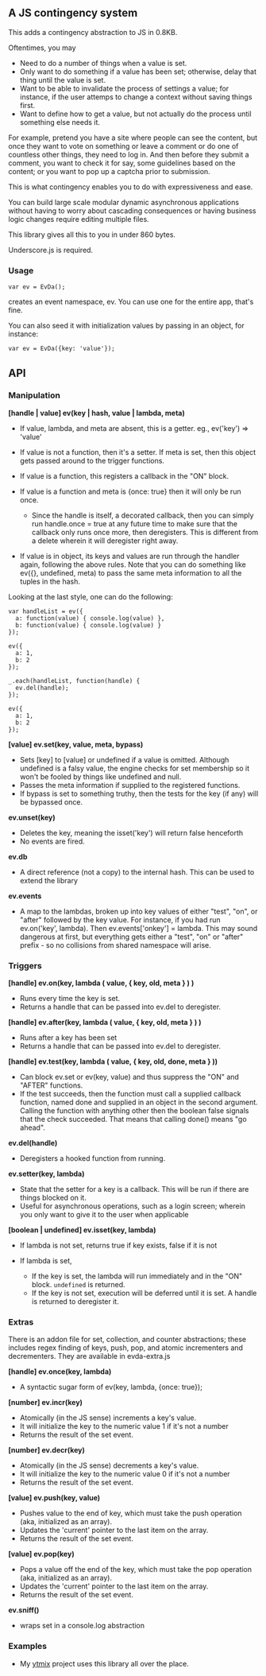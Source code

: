 ## A JS contingency system

This adds a contingency abstraction to JS in 0.8KB.

Oftentimes, you may 

 * Need to do a number of things when a value is set.
 * Only want to do something if a value has been set; otherwise, delay that thing until the value is set.  
 * Want to be able to invalidate the process of settings a value; for instance, if the user attemps to change a context without saving things first.
 * Want to define how to get a value, but not actually do the process until something else needs it. 

For example, pretend you have a site where people can see the content, but once they want to vote on something or leave a comment or do one of countless other things, they need to log in. And then before they submit a comment, you want to check it for
say, some guidelines based on the content; or you want to pop up a captcha prior to submission.

This is what contingency enables you to do with expressiveness and ease.  

You can build large scale modular dynamic asynchronous applications without having to worry about cascading consequences or 
having business logic changes require editing multiple files.

This library gives all this to you in under 860 bytes.

Underscore.js is required.

### Usage

    var ev = EvDa();

creates an event namespace, ev. You can use one for the entire app, that's fine.

You can also seed it with initialization values by passing in an object, for instance:

    var ev = EvDa({key: 'value'});


## API

### Manipulation
**[handle | value] ev(key | hash, value | lambda, meta)**

 * If value, lambda, and meta are absent, this is a getter. eg., ev('key') => 'value'
 * If value is not a function, then it's a setter. If meta is set, then 
   this object gets passed around to the trigger functions.
 * If value is a function, this registers a callback in the "ON" block.
 * If value is a function and meta is {once: true} then it will only be run once.
   
   * Since the handle is itself, a decorated callback, then you can simply run handle.once = true at any future time to make sure that the callback only runs once more, then deregisters. This is different from a delete wherein it will deregister right away.

 * If value is in object, its keys and values are run through the handler again, following the above rules. Note that you can do something like ev({}, undefined, meta) to pass the same meta information to all the tuples in the hash.

Looking at the last style, one can do the following:

    var handleList = ev({
      a: function(value) { console.log(value) },
      b: function(value) { console.log(value) }
    });

    ev({
      a: 1,
      b: 2
    });

    _.each(handleList, function(handle) {
      ev.del(handle);
    });

    ev({
      a: 1,
      b: 2
    });

**[value] ev.set(key, value, meta, bypass)** 

 * Sets [key] to [value] or undefined if a value is omitted. Although undefined is a falsy value, the engine checks for set membership so it won't be fooled by things like undefined and null. 
 * Passes the meta information if supplied to the registered functions.
 * If bypass is set to something truthy, then the tests for the key (if any) will be bypassed once.

**ev.unset(key)** 

 * Deletes the key, meaning the isset('key') will return false henceforth
 * No events are fired.

**ev.db**

 * A direct reference (not a copy) to the internal hash.  This can be used to extend the library

**ev.events**

 * A map to the lambdas, broken up into key values of either "test", "on", or "after" followed by the key value.  For instance, if you had run ev.on('key', lambda).  Then ev.events['onkey'] = lambda.  This may sound dangerous at first, but everything gets either a "test", "on" or "after" prefix - so no collisions from shared namespace will arise.

### Triggers

**[handle] ev.on(key, lambda ( value, { key, old, meta } ) )**

 * Runs every time the key is set.
 * Returns a handle that can be passed into ev.del to deregister.

**[handle] ev.after(key, lambda ( value, { key, old, meta } ) )**

 * Runs after a key has been set
 * Returns a handle that can be passed into ev.del to deregister.

**[handle] ev.test(key, lambda ( value, { key, old, done, meta } ))**

 * Can block ev.set or ev(key, value) and thus suppress the "ON" and "AFTER" functions.
 * If the test succeeds, then the function must call a supplied callback function, named 
   done and supplied in an object in the second argument. Calling the function with anything
   other then the boolean false signals that the check succeeded. That means that calling
   done() means "go ahead".

**ev.del(handle)**

 * Deregisters a hooked function from running.

**ev.setter(key, lambda)** 

 * State that the setter for a key is a callback. 
   This will be run if there are things blocked on it.
 * Useful for asynchronous operations, such as a login screen; wherein you only
   want to give it to the user when applicable

**[boolean | undefined] ev.isset(key, lambda)**

 * If lambda is not set, returns true if key exists, false if it is not
 * If lambda is set,

   * If the key is set, the lambda will run immediately and in the "ON" block. `undefined` is returned.
   * If the key is not set, execution will be deferred until it is set.  A handle is returned to deregister it.



### Extras
There is an addon file for set, collection, and counter abstractions; these includes regex finding of keys, push, pop, and atomic incrementers and decrementers. They are available in evda-extra.js

**[handle] ev.once(key, lambda)**

 * A syntactic sugar form of ev(key, lambda, {once: true});

**[number] ev.incr(key)**

 * Atomically (in the JS sense) increments a key's value. 
 * It will initialize the key to the numeric value 1 if it's not a number
 * Returns the result of the set event.

**[number] ev.decr(key)**

 * Atomically (in the JS sense) decrements a key's value. 
 * It will initialize the key to the numeric value 0 if it's not a number
 * Returns the result of the set event.

**[value] ev.push(key, value)**

 * Pushes value to the end of key, which must take the push operation (aka, initialized as an array).  
 * Updates the 'current' pointer to the last item on the array. 
 * Returns the result of the set event.

**[value] ev.pop(key)**

 * Pops a value off the end of the key, which must take the pop operation (aka, initialized as an array).
 * Updates the 'current' pointer to the last item on the array. 
 * Returns the result of the set event.

**ev.sniff()**

 * wraps set in a console.log abstraction

### Examples

 * My [ytmix](https://github.com/kristopolous/ytmix) project uses this library all over the place.
